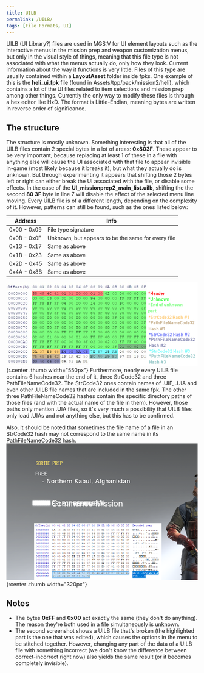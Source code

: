 ```yaml
---
title: UILB
permalink: /UILB/
tags: [File Formats, UI]
---
```


UILB (UI Library?) files are used in MGS:V for UI element layouts such
as the interactive menus in the mission prep and weapon customization
menus, but only in the visual style of things, meaning that this file
type is not associated with what the menus actually do, only how they
look. Current information about the way it functions is very little.
Files of this type are usually contained within a **LayoutAsset** folder
inside fpks. One example of this is the **heli_ui.fpk** file (found in
Assets/tpp/pack/mission2/heli), which contains a lot of the UI files
related to item selections and mission prep among other things.
Currently the only way to modify these files is through a hex editor
like HxD. The format is Little-Endian, meaning bytes are written in
reverse order of significance.

## The structure

The structure is mostly unknown. Something interesting is that all of
the UILB files contain 2 special bytes in a lot of areas: **0x803F**.
These appear to be very important, because replacing at least 1 of these
in a file with anything else will cause the UI associated with that file
to appear invisible in-game (most likely because it breaks it), but what
they actually do is unknown. But through experimenting it appears that
shifting those 2 bytes left or right can either break the UI associated
with the file, or disable some effects. In the case of the
**UI_missionprep2_main_list.uilb**, shifting the the second **80 3F**
byte in line 7 will disable the effect of the selected menu line moving.
Every UILB file is of a different length, depending on the complexity of
it. However, patterns can still be found, such as the ones listed below:

| Address     | Info                                               |
| ----------- | -------------------------------------------------- |
| 0x00 - 0x09 | File type signature                                |
| 0x0B - 0x0F | Unknown, but appears to be the same for every file |
| 0x13 - 0x17 | Same as above                                      |
| 0x1B - 0x23 | Same as above                                      |
| 0x2D - 0x45 | Same as above                                      |
| 0x4A - 0x8B | Same as above                                      |

![An image showing the structure of a small UILB file. Please note that the last part of the file doesn't always have the hashes in the exact same places as its shown here! The positions can differ.](/assets/Uilb%20notes-0.png){:.center .thumb width="550px"} Furthermore, nearly every
UILB file contains 6 hashes near the end of it, three StrCode32 and
three PathFileNameCode32. The StrCode32 ones contain names of .UIF, .UIA
and even other .UILB file names that are included in the same fpk. The
other three PathFileNameCode32 hashes contain the specific directory
paths of those files (and with the actual name of the file in them).
However, those paths only mention .UIA files, so it's very much a
possibility that UILB files only load .UIAs and not anything else, but
this has to be confirmed.

Also, it should be noted that sometimes the file name of a file in an
StrCode32 hash may not correspond to the same name in its
PathFileNameCode32
hash.![](/assets/Corrupted%20uilb.png){:center .thumb width="320px"}

## Notes

  - The bytes **0xFF** and **0x00** act exactly the same (they don't do
    anything). The reason they're both used in a file simultaneously is
    unknown.
  - The second screenshot shows a UILB file that's broken (the
    highlighted part is the one that was edited), which causes the
    options in the menu to be stitched together. However, changing any
    part of the data of a UILB file with something incorrect (we don't
    know the difference between correct-incorrect right now) also yields
    the same result (or it becomes completely invisible).
